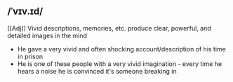 ## /ˈvɪv.ɪd/
[[Adj]]
Vivid descriptions, memories, etc. produce clear, powerful, and detailed images in the mind

- He gave a very vivid and often shocking account/description of his time in prison
- He is one of these people with a very vivid imagination - every time he hears a noise he is convinced it's someone breaking in